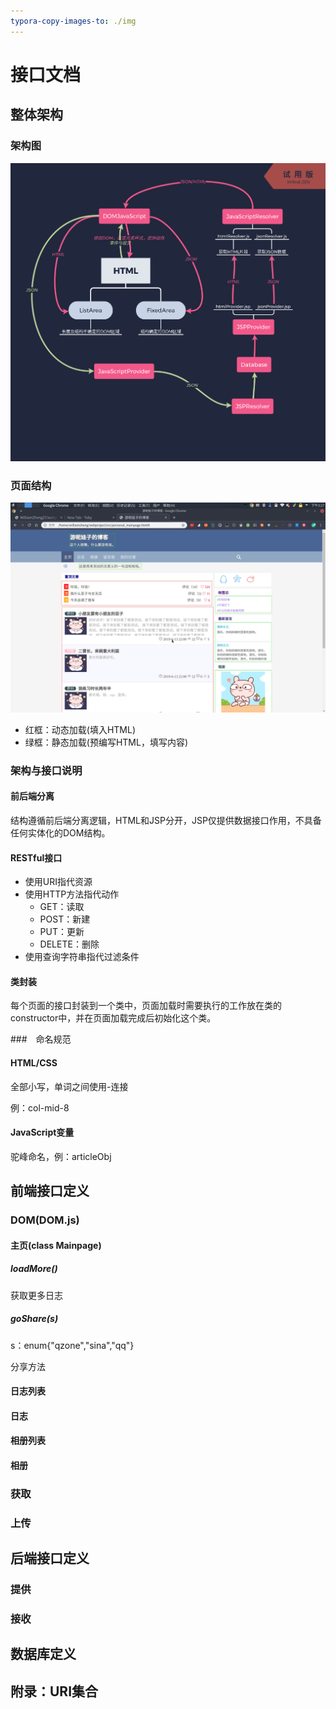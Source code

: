 ```yaml
---
typora-copy-images-to: ./img
---
```


# 接口文档

## 整体架构

### 架构图

![](img/HTML.png)

### 页面结构

![](img/Screenshot_20190614_152701.png)

- 红框：动态加载(填入HTML)
- 绿框：静态加载(预编写HTML，填写内容)

### 架构与接口说明

#### 前后端分离

结构遵循前后端分离逻辑，HTML和JSP分开，JSP仅提供数据接口作用，不具备任何实体化的DOM结构。

#### RESTful接口

- 使用URI指代资源
- 使用HTTP方法指代动作
  - GET：读取
  - POST：新建
  - PUT：更新
  - DELETE：删除
- 使用查询字符串指代过滤条件

#### 类封装

每个页面的接口封装到一个类中，页面加载时需要执行的工作放在类的constructor中，并在页面加载完成后初始化这个类。

###　命名规范

#### HTML/CSS

全部小写，单词之间使用-连接

例：col-mid-8

#### JavaScript变量

驼峰命名，例：articleObj



## 前端接口定义

### DOM(DOM.js)

#### 主页(class Mainpage)

##### loadMore()

获取更多日志

##### goShare(s)

s：enum{"qzone","sina","qq"}

分享方法

#### 日志列表



#### 日志



#### 相册列表



#### 相册





### 获取



### 上传



## 后端接口定义

### 提供



### 接收

## 数据库定义



## 附录：URI集合

 